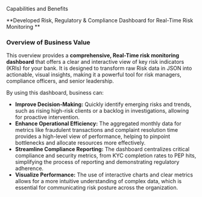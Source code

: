 Capabilities and Benefits

**Developed Risk, Regulatory & Compliance Dashboard for Real-Time Risk Monitoring
**
### Overview of Business Value

This overview provides a **comprehensive, Real-Time risk monitoring dashboard** that offers a clear and interactive view of key risk indicators (KRIs) for your bank. 
It is designed to transform raw Risk data in JSON into actionable, visual insights, making it a powerful tool for risk managers, compliance officers, and senior leadership.

By using this dashboard, business can:

* **Improve Decision-Making:** Quickly identify emerging risks and trends, such as rising high-risk clients or a backlog in investigations, allowing for proactive intervention.
* **Enhance Operational Efficiency:** The aggregated monthly data for metrics like fraudulent transactions and complaint resolution time provides a high-level view of performance, helping to pinpoint bottlenecks and allocate resources more effectively.
* **Streamline Compliance Reporting:** The dashboard centralizes critical compliance and security metrics, from KYC completion rates to PEP hits, simplifying the process of reporting and demonstrating regulatory adherence.
* **Visualize Performance:** The use of interactive charts and clear metrics allows for a more intuitive understanding of complex data, which is essential for communicating risk posture across the organization.

  
